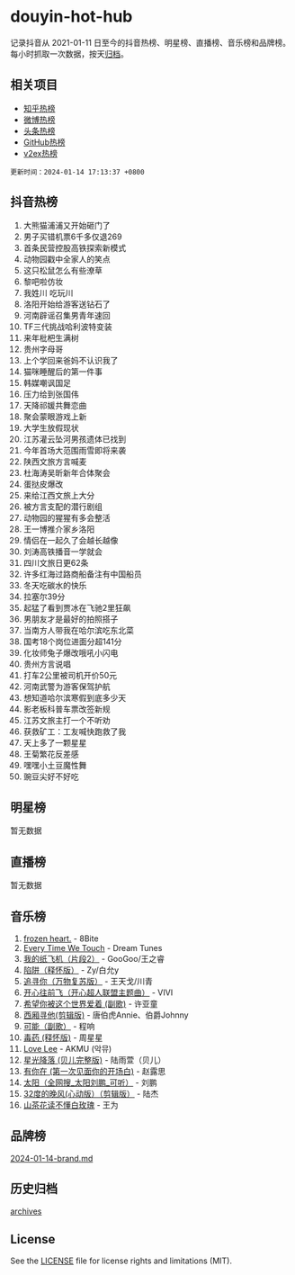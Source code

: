 # douyin-hot-hub

记录抖音从 2021-01-11 日至今的抖音热榜、明星榜、直播榜、音乐榜和品牌榜。每小时抓取一次数据，按天[归档](archives)。

## 相关项目

- [知乎热榜](https://github.com/lonnyzhang423/zhihu-hot-hub)
- [微博热榜](https://github.com/lonnyzhang423/weibo-hot-hub)
- [头条热榜](https://github.com/lonnyzhang423/toutiao-hot-hub)
- [GitHub热榜](https://github.com/lonnyzhang423/github-hot-hub)
- [v2ex热榜](https://github.com/lonnyzhang423/v2ex-hot-hub)


`更新时间：2024-01-14 17:13:37 +0800`

## 抖音热榜

1. 大熊猫浦浦又开始砸门了
1. 男子买错机票6千多仅退269
1. 首条民营控股高铁探索新模式
1. 动物园戳中全家人的笑点
1. 这只松鼠怎么有些潦草
1. 黎吧啦仿妆
1. 我姓川 吃玩川
1. 洛阳开始给游客送钻石了
1. 河南辟谣召集男青年速回
1. TF三代挑战哈利波特变装
1. 来年枇杷生满树
1. 贵州字母哥
1. 上个学回来爸妈不认识我了
1. 猫咪睡醒后的第一件事
1. 韩媒嘲讽国足
1. 压力给到张国伟
1. 天降祁媛共舞恋曲
1. 聚会蒙眼游戏上新
1. 大学生放假现状
1. 江苏灌云坠河男孩遗体已找到
1. 今年首场大范围雨雪即将来袭
1. 陕西文旅方言喊麦
1. 杜海涛吴昕新年合体聚会
1. 蛋挞皮爆改
1. 来给江西文旅上大分
1. 被方言支配的潜行剧组
1. 动物园的猩猩有多会整活
1. 王一博推介家乡洛阳
1. 情侣在一起久了会越长越像
1. 刘涛高铁播音一学就会
1. 四川文旅日更62条
1. 许多红海过路商船备注有中国船员
1. 冬天吃碳水的快乐
1. 拉塞尔39分
1. 起猛了看到贾冰在飞驰2里狂飙
1. 男朋友才是最好的拍照搭子
1. 当南方人带我在哈尔滨吃东北菜
1. 国考18个岗位进面分超141分
1. 化妆师兔子爆改哦吼小闪电
1. 贵州方言说唱
1. 打车2公里被司机开价50元
1. 河南武警为游客保驾护航
1. 想知道哈尔滨寒假到底多少天
1. 影老板科普车票改签新规
1. 江苏文旅主打一个不听劝
1. 获救矿工：工友喊快跑救了我
1. 天上多了一颗星星
1. 王菊繁花反差感
1. 嘿嘿小土豆魔性舞
1. 豌豆尖好不好吃

## 明星榜

暂无数据

## 直播榜

暂无数据

## 音乐榜

1. [frozen heart.](https://sf6-cdn-tos.douyinstatic.com/obj/tos-cn-ve-2774/oIIWJfyjIACZA9zQMtnJ6hQQhFC4vhCupoRBsO) - 8Bite
1. [Every Time We Touch](https://sf3-cdn-tos.douyinstatic.com/obj/tos-cn-ve-2774/ogN6lUKQeBBfEVhIOMikG1CcJjugxk1tztZyhP) - Dream Tunes
1. [我的纸飞机（片段2）](https://sf86-cdn-tos.douyinstatic.com/obj/tos-cn-ve-2774/oM2ZrKcg2CD5AeRB2gkeXOFB1IxAGJdZPazYHf) - GooGoo/王之睿
1. [陷阱（释怀版）](https://sf6-cdn-tos.douyinstatic.com/obj/tos-cn-ve-2774/oE8C21LeZrzKLDFfQYgMzx4GAIHageG5IzayY7) - Zy/白允y
1. [追寻你（万物复苏版）](https://sf3-cdn-tos.douyinstatic.com/obj/tos-cn-ve-2774/oYeAZJsbjIDit9APmBg8u6uDUQnHmoCf3gbo74) - 王天戈/川青
1. [开心往前飞（开心超人联盟主题曲）](https://sf86-cdn-tos.douyinstatic.com/obj/tos-cn-ve-2774/9d8fb7c82cf1421fb93a9fe925275e0a) - VIVI
1. [希望你被这个世界爱着 (副歌)](https://sf86-cdn-tos.douyinstatic.com/obj/tos-cn-ve-2774/oUHCmWQfZlE3QQBKBeD8rCFLpJzPgCpImhsxMt) - 许亚童
1. [西厢寻他(剪辑版)](https://sf86-cdn-tos.douyinstatic.com/obj/tos-cn-ve-2774/oUsAVfAQKlRNxEv5qxvIB8o5qmIWUcXbzJKJhw) - 唐伯虎Annie、伯爵Johnny
1. [可能（副歌）](https://sf86-cdn-tos.douyinstatic.com/obj/tos-cn-ve-2774/cde1731888894259b333569393c2fb51) - 程响
1. [毒药 (释怀版)](https://sf86-cdn-tos.douyinstatic.com/obj/tos-cn-ve-2774/oYILMEAzspdZBIzy4frJNB8ZHPHWAhiwowd4Ad) - 周星星
1. [Love Lee](https://sf86-cdn-tos.douyinstatic.com/obj/tos-cn-ve-2774/o05GbkJGbCBTdDnMtB0fwOYgkeZp23vrWQDQBS) - AKMU (악뮤)
1. [星光降落 (贝儿完整版)](https://sf86-cdn-tos.douyinstatic.com/obj/tos-cn-ve-2774/okwB9hAwyAtsFFkFBzAX1hOOfQuIoMNs0W2Mwr) - 陆雨萱（贝儿）
1. [有你在 (第一次见面你的开场白)](https://sf86-cdn-tos.douyinstatic.com/obj/tos-cn-ve-2774/oAthrQ3ClJBfI57uBoFEgNDYtNCZ0TSYQQfxQ0) - 赵露思
1. [太阳（全网搜_太阳刘鹏_可听）](https://sf3-cdn-tos.douyinstatic.com/obj/tos-cn-ve-2774/ogWbyIQnlBFImVbeDocRdCIYtBHlbJXgfZMvgz) - 刘鹏
1. [32度的晚风(心动版）（剪辑版）](https://sf86-cdn-tos.douyinstatic.com/obj/tos-cn-ve-2774/owNyabsyWdzUulxhoJfK8IBXgp0UMQAHpvGh2B) - 陆杰
1. [山茶花读不懂白玫瑰](https://sf6-cdn-tos.douyinstatic.com/obj/tos-cn-ve-2774/osfn8B7DktrRHEPJgPCfDbw7QDQEkwC16BxZg9) - 王为

## 品牌榜

[2024-01-14-brand.md](archives/2024-01-14-brand.md)

## 历史归档

[archives](archives)

## License

See the [LICENSE](LICENSE) file for license rights and limitations (MIT).

